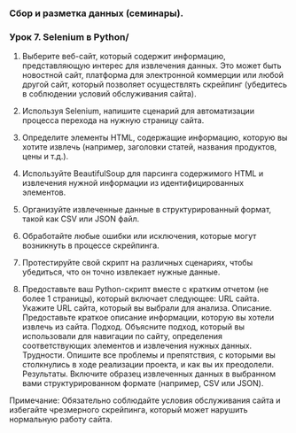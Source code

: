 ### Сбор и разметка данных (семинары).  
### Урок 7. Selenium в Python/  
1. Выберите веб-сайт, который содержит информацию, представляющую интерес для извлечения данных. Это может быть новостной сайт, платформа для электронной коммерции или любой другой сайт, который позволяет осуществлять скрейпинг (убедитесь в соблюдении условий обслуживания сайта).

2. Используя Selenium, напишите сценарий для автоматизации процесса перехода на нужную страницу сайта.

3. Определите элементы HTML, содержащие информацию, которую вы хотите извлечь (например, заголовки статей, названия продуктов, цены и т.д.).

4. Используйте BeautifulSoup для парсинга содержимого HTML и извлечения нужной информации из идентифицированных элементов.

5. Организуйте извлеченные данные в структурированный формат, такой как CSV или JSON файл.

6. Обработайте любые ошибки или исключения, которые могут возникнуть в процессе скрейпинга.
7. Протестируйте свой скрипт на различных сценариях, чтобы убедиться, что он точно извлекает нужные данные.
8. Предоставьте ваш Python-скрипт вместе с кратким отчетом (не более 1 страницы), который включает следующее:
URL сайта. Укажите URL сайта, который вы выбрали для анализа.
Описание. Предоставьте краткое описание информации, которую вы хотели извлечь из сайта.
Подход. Объясните подход, который вы использовали для навигации по сайту, определения соответствующих элементов и извлечения нужных данных.
Трудности. Опишите все проблемы и препятствия, с которыми вы столкнулись в ходе реализации проекта, и как вы их преодолели.
Результаты. Включите образец извлеченных данных в выбранном вами структурированном формате (например, CSV или JSON).

Примечание: Обязательно соблюдайте условия обслуживания сайта и избегайте чрезмерного скрейпинга, который может нарушить нормальную работу сайта.